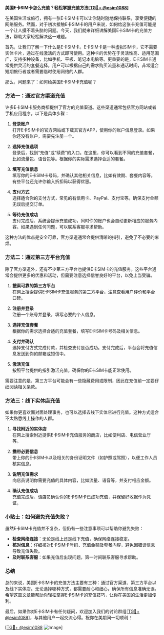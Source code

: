 **美国E卡SIM卡怎么充值？轻松掌握充值方法[[TG💪+ @esim1088](https://t.me/s/esim1088)]**

在美国生活或旅行，拥有一张E卡SIM卡可以让你随时随地保持联系，享受便捷的网络服务。然而，对于初次接触E卡SIM卡的用户来说，如何给这张卡充值可能是一个让人摸不着头脑的问题。今天，我们就来详细讲解美国E卡SIM卡的充值方法，帮助大家轻松解决这一难题。

首先，让我们了解一下什么是E卡SIM卡。E卡SIM卡是一种虚拟SIM卡，它不需要实体卡片，通过在线激活的方式即可使用。这种卡的优势在于灵活性高、适用范围广，支持多种设备，比如手机、平板、笔记本电脑等。更重要的是，E卡SIM卡通常提供灵活的套餐选择，用户可以根据自己的需求购买流量和通话时间，非常适合短期旅行者或者需要临时使用网络的人群。

那么，问题来了：如何给美国E卡SIM卡充值呢？

### 方法一：通过官方渠道充值

许多E卡SIM卡服务商都提供了官方的充值渠道。这些渠道通常包括官方网站或者手机应用程序。以下是具体步骤：

1. **登录账户**  
   打开E卡SIM卡的官方网站或下载其官方APP，使用你的账户信息登录。如果你还没有账户，需要先注册一个。

2. **选择充值选项**  
   登录后，找到“充值”或“续费”的入口。在这里，你可以看到不同的充值套餐，比如流量包、语音包等。根据你的实际需求选择合适的套餐。

3. **填写充值信息**  
   填写你的E卡SIM卡号码，并确认其他相关信息，比如有效期、套餐内容等。有些平台还允许你输入折扣码以获得优惠。

4. **支付方式**  
   选择适合你的支付方式，常见的有信用卡、PayPal、支付宝等。确保支付金额无误后提交订单。

5. **等待充值成功**  
   支付完成后，系统会提示充值成功，同时你的账户也会自动更新相应的服务内容。如果遇到任何问题，可以联系客服寻求帮助。

这种方法的优点是安全可靠，官方渠道通常会提供清晰的指引，避免了不必要的麻烦。

### 方法二：通过第三方平台充值

除了官方渠道外，还有不少第三方平台也提供E卡SIM卡的充值服务。这些平台通常会提供更多的优惠和活动，但需要注意选择信誉良好的平台，以免上当受骗。

1. **搜索可靠的第三方平台**  
   在网上搜索提供E卡SIM卡充值服务的第三方平台，注意查看用户评价和平台口碑。

2. **注册并登录**  
   注册一个账号并登录，填写必要的个人信息。

3. **选择充值套餐**  
   根据你的需求选择合适的充值套餐，填写E卡SIM卡号码及相关信息。

4. **支付并确认**  
   选择支付方式完成付款，并检查支付是否成功。支付完成后，平台会将充值信息发送到你的邮箱或短信中。

5. **激活充值**  
   按照平台提供的指引激活充值，确保你的E卡SIM卡能正常使用。

需要注意的是，第三方平台可能会有一些隐藏费用或限制，因此在充值前一定要仔细阅读相关条款。

### 方法三：线下实体店充值

如果你更喜欢面对面处理事务，也可以选择去线下实体店进行充值。这种方式适合不太熟悉线上操作的人群。

1. **寻找附近的实体店**  
   在网上搜索附近提供E卡SIM卡充值服务的商店，比如便利店、电信营业厅等。

2. **携带必要信息**  
   带上你的E卡SIM卡以及相关的身份证明文件（如护照或驾照），以便工作人员核实信息。

3. **说明充值需求**  
   向店员说明你需要充值的具体内容，比如流量、语音等，并支付相应金额。

4. **确认充值成功**  
   充值完成后，请店员确认你的E卡SIM卡已成功充值，并保留好收据作为凭证。

### 小贴士：如何避免充值失败？

虽然E卡SIM卡充值并不复杂，但仍有一些注意事项可以帮助你避免失败：

- **检查网络连接**：无论是线上还是线下充值，确保网络连接稳定。
- **核对信息**：仔细核对E卡SIM卡号码、充值金额及套餐内容，避免因错误信息导致充值失败。
- **及时联系客服**：如果充值后出现问题，第一时间联系客服寻求帮助。

### 总结

总的来说，美国E卡SIM卡的充值方法主要有三种：通过官方渠道、第三方平台以及线下实体店。无论选择哪种方式，都需要耐心和细心，确保所有信息准确无误。希望这篇文章能帮助你轻松掌握E卡SIM卡的充值技巧，让你在美国的生活更加便利。

最后，如果你对E卡SIM卡有任何疑问，欢迎加入我们的讨论群组[[TG💪+ @esim1088](https://t.me/s/esim1088)]，与其他用户一起交流心得。祝你在美期间一切顺利！

[[TG💪+ @esim1088](https://t.me/s/esim1088) ![Image](https://i.postimg.cc/4NQfJmqS/Snipaste-2025-05-13-00-14-12.png)]